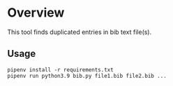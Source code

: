 # Overview
This tool finds duplicated entries in bib text file(s).

## Usage

```
pipenv install -r requirements.txt
pipenv run python3.9 bib.py file1.bib file2.bib ...
```
